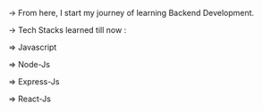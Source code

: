 -> From here, I start my journey of learning Backend Development.

-> Tech Stacks learned till now : 

=> Javascript

=> Node-Js

=> Express-Js

=> React-Js
